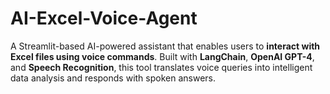 # AI-Excel-Voice-Agent
A Streamlit-based AI-powered assistant that enables users to **interact with Excel files using voice commands**. Built with **LangChain**, **OpenAI GPT-4**, and **Speech Recognition**, this tool translates voice queries into intelligent data analysis and responds with spoken answers.
